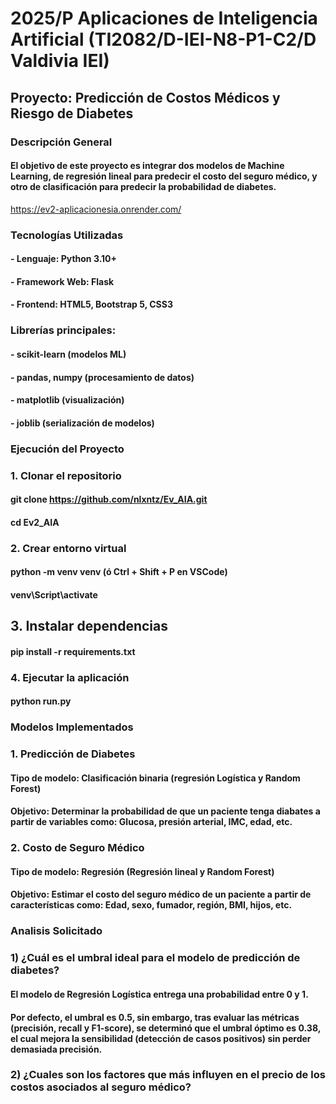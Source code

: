 # 2025/P Aplicaciones de Inteligencia Artificial (TI2082/D-IEI-N8-P1-C2/D Valdivia IEI)

## Proyecto: Predicción de Costos Médicos y Riesgo de Diabetes
### Descripción General
#### El objetivo de este proyecto es integrar dos modelos de Machine Learning, de regresión lineal para predecir el costo del seguro médico, y otro de clasificación para predecir la probabilidad de diabetes.
https://ev2-aplicacionesia.onrender.com/

### Tecnologías Utilizadas
####  - Lenguaje: Python 3.10+
####  - Framework Web: Flask
####  - Frontend: HTML5, Bootstrap 5, CSS3
### Librerías principales:
####  - scikit-learn (modelos ML)
####  - pandas, numpy (procesamiento de datos)
####  - matplotlib (visualización)
####  - joblib (serialización de modelos)

### Ejecución del Proyecto
### 1. Clonar el repositorio
#### git clone https://github.com/nlxntz/Ev_AIA.git
#### cd Ev2_AIA

### 2. Crear entorno virtual
#### python -m venv venv (ó  Ctrl + Shift + P en VSCode)
#### venv\Script\activate

## 3. Instalar dependencias
#### pip install -r requirements.txt

### 4. Ejecutar la aplicación
#### python run.py

### Modelos Implementados
### 1. Predicción de Diabetes
#### Tipo de modelo: Clasificación binaria (regresión Logística y Random Forest)
#### Objetivo: Determinar la probabilidad de que un paciente tenga diabates a partir de variables como: Glucosa, presión arterial, IMC, edad, etc.

### 2. Costo de Seguro Médico
#### Tipo de modelo: Regresión (Regresión lineal y Random Forest)
#### Objetivo: Estimar el costo del seguro médico de un paciente a partir de características como: Edad, sexo, fumador, región, BMI, hijos, etc.

### Analisis Solicitado
### 1) ¿Cuál es el umbral ideal para el modelo de predicción de diabetes?
#### El modelo de Regresión Logística entrega una probabilidad entre 0 y 1.
#### Por defecto, el umbral es 0.5, sin embargo, tras evaluar las métricas (precisión, recall y F1-score), se determinó que el umbral óptimo es 0.38, el cual mejora la sensibilidad (detección de casos positivos) sin perder demasiada precisión.
### 2) ¿Cuales son los factores que más influyen en el precio de los costos asociados al seguro médico?
####
